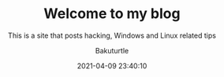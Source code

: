 ---
date: 2021-04-09 23:40:10
layout: post
title: Welcome to my blog
subtitle: 'This is a site that posts 
  hacking, Windows and Linux related tips'
description: >-
  Lorem ipsum dolor sit amet, consectetur adipisicing elit, sed do eiusmod
  tempor incididunt ut labore et dolore magna aliqua.
image: >-
  https://cdn.pixabay.com/photo/2017/01/28/02/24/japan-2014619_960_720.jpg
optimized_image: >-
  https://cdn.pixabay.com/photo/2017/01/28/02/24/japan-2014619_960_720.jpg
category: blog 
tags:
  - blog
  - hackng
  - linux
  - window
author: Bakuturtle
paginate: 2
---